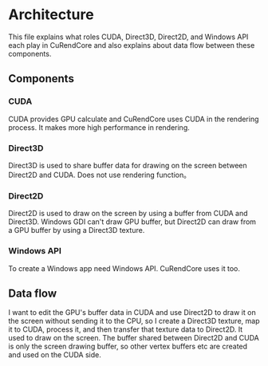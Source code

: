 # Architecture
This file explains what roles CUDA, Direct3D, Direct2D, and Windows API each play in CuRendCore and also explains about data flow between these components.

## Components
### CUDA
CUDA provides GPU calculate and CuRendCore uses CUDA in the rendering process. It makes more high performance in rendering.

### Direct3D
Direct3D is used to share buffer data for drawing on the screen between Direct2D and CUDA. Does not use rendering function。

### Direct2D
Direct2D is used to draw on the screen by using a buffer from CUDA and Direct3D. Windows GDI can't draw GPU buffer, but Direct2D can draw from a GPU buffer by using a Direct3D texture.

### Windows API
To create a Windows app need Windows API. CuRendCore uses it too.

## Data flow
I want to edit the GPU's buffer data in CUDA and use Direct2D to draw it on the screen without sending it to the CPU, so I create a Direct3D texture, map it to CUDA, process it, and then transfer that texture data to Direct2D. It used to draw on the screen. The buffer shared between Direct2D and CUDA is only the screen drawing buffer, so other vertex buffers etc are created and used on the CUDA side.

